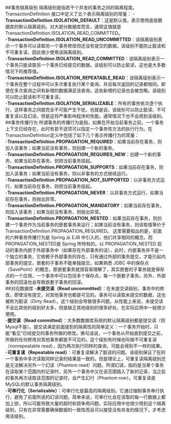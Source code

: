 ﻿##事务隔离级别
隔离级别是指若干个并发的事务之间的隔离程度。TransactionDefinition 接口中定义了五个表示隔离级别的常量：
-**TransactionDefinition.ISOLATION_DEFAULT**：这是默认值，表示使用底层数据库的默认隔离级别。对大部分数据库而言，通常这值就是TransactionDefinition.ISOLATION_READ_COMMITTED。</br>
-**TransactionDefinition.ISOLATION_READ_UNCOMMITTED**：该隔离级别表示一个事务可以读取另一个事务修改但还没有提交的数据。该级别不能防止脏读和不可重复读，因此很少使用该隔离级别。</br>
-**TransactionDefinition.ISOLATION_READ_COMMITTED**：该隔离级别表示一个事务只能读取另一个事务已经提交的数据。该级别可以防止脏读，这也是大多数情况下的推荐值。</br>
-**TransactionDefinition.ISOLATION_REPEATABLE_READ**：该隔离级别表示一个事务在整个过程中可以多次重复执行某个查询，并且每次返回的记录都相同。即使在多次查询之间有新增的数据满足该查询，这些新增的记录也会被忽略。该级别可以防止脏读和不可重复读。</br>
-**TransactionDefinition.ISOLATION_SERIALIZABLE**：所有的事务依次逐个执行，这样事务之间就完全不可能产生干扰，也就是说，该级别可以防止脏读、不可重复读以及幻读。但是这将严重影响程序的性能。通常情况下也不会用到该级别。</br>
##事务传播行为
所谓事务的传播行为是指，如果在开始当前事务之前，一个事务上下文已经存在，此时有若干选项可以指定一个事务性方法的执行行为。在TransactionDefinition定义中包括了如下几个表示传播行为的常量：</br>
-**TransactionDefinition.PROPAGATION_REQUIRED**：如果当前存在事务，则加入该事务；如果当前没有事务，则创建一个新的事务。</br>
-**TransactionDefinition.PROPAGATION_REQUIRES_NEW**：创建一个新的事务，如果当前存在事务，则把当前事务挂起。</br>
-**TransactionDefinition.PROPAGATION_SUPPORTS**：如果当前存在事务，则加入该事务；如果当前没有事务，则以非事务的方式继续运行。</br>
-**TransactionDefinition.PROPAGATION_NOT_SUPPORTED**：以非事务方式运行，如果当前存在事务，则把当前事务挂起。</br>
-**TransactionDefinition.PROPAGATION_NEVER**：以非事务方式运行，如果当前存在事务，则抛出异常。</br>
-**TransactionDefinition.PROPAGATION_MANDATORY**：如果当前存在事务，则加入该事务；如果当前没有事务，则抛出异常。</br>
-**TransactionDefinition.PROPAGATION_NESTED**：如果当前存在事务，则创建一个事务作为当前事务的嵌套事务来运行；如果当前没有事务，则该取值等价于TransactionDefinition.PROPAGATION_REQUIRED。
这里需要指出的是，前面的六种事务传播行为是 Spring 从 EJB 中引入的，他们共享相同的概念。而 PROPAGATION_NESTED是 Spring 所特有的。以 PROPAGATION_NESTED 启动的事务内嵌于外部事务中（如果存在外部事务的话），此时，内嵌事务并不是一个独立的事务，它依赖于外部事务的存在，只有通过外部的事务提交，才能引起内部事务的提交，嵌套的子事务不能单独提交。如果熟悉 JDBC 中的保存点（SavePoint）的概念，那嵌套事务就很容易理解了，其实嵌套的子事务就是保存点的一个应用，一个事务中可以包括多个保存点，每一个嵌套子事务。另外，外部事务的回滚也会导致嵌套子事务的回滚。
</br>
##对应数据库
-**未提交读（Read uncommitted）**：在未提交读级别，事务中的修改，即使没有提交，对其他事务也都是可见的。事务可以读取未提交的数据，这也被称为脏读（Dirty Read）。这个级别会导致很多问题，从性能上来说，未提交读不会比其他的级别好太多，但是缺乏其他级别的很多好处，在实际应用中一般很少使用。</br>
-**提交读（Read committed）**：大多数数据库系统的默认隔离级别都是提交读（但Mysql不是）。提交读满足前面提到的隔离性的简单定义：一个事务开始时，只能“看见”已经提交的事务所做的修改。换句话说，一个事务从开始直到提交之前，所做的任何修改对其他事务都是不可见的。这个级别有时候也叫做不可重复读（nonrepeatable read），因为两次执行同样的查询，可能会得到不一样的结果。</br>
-**可重复读（Repeatable read）**：可重复读解决了脏读的问题。该级别保证了在同一个事务中多次读取同样记录的结果是一致的。但是理论上，可重复读隔离级别还是无法解决另外一个幻读（Phantom read）问题。所谓幻读，指的是当某个事务在读取某个范围内的记录时，另外一个事务中又在该范围插入了新的记录，当之前的事务再次读取该范围的记录时，会产生幻行（Phantom row）。可重复读是MySQL的默认事务隔离级别。</br>
-**可串行化（Serializable）**：可串行化是最高的隔离级别。它通过强制事务串行执行，避免了前面所说的幻读问题。简单来说，可串行化会在读取的每一行数据上都加上锁，所以可能导致大量的超时和锁争用问题。实际应用中也很少用到这个隔离级别，只有在非常需要确保数据的一致性而且可以接受没有并发的情况下，才考虑用该级别。</br>
